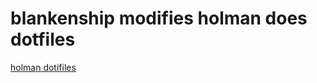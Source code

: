 # blankenship modifies holman does dotfiles

[holman dotifiles](https://github.com/holman/dotfiles)
